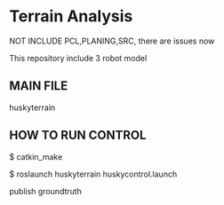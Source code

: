 # Terrain Analysis
NOT INCLUDE PCL,PLANING,SRC, there are issues now

This repository include 3 robot model
## MAIN FILE
huskyterrain

## HOW TO RUN CONTROL
$ catkin_make

$ roslaunch huskyterrain huskycontrol.launch

publish groundtruth



